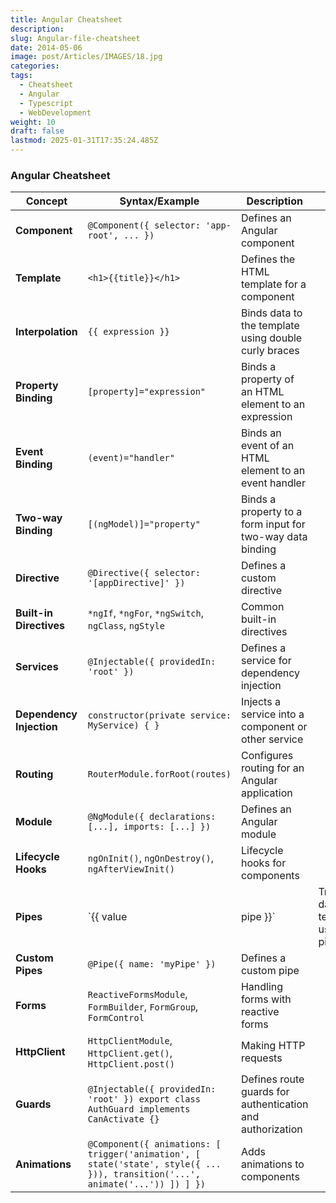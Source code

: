 ```yaml
---
title: Angular Cheatsheet
description: 
slug: Angular-file-cheatsheet
date: 2014-05-06
image: post/Articles/IMAGES/18.jpg
categories: 
tags:
  - Cheatsheet
  - Angular
  - Typescript
  - WebDevelopment
weight: 10
draft: false
lastmod: 2025-01-31T17:35:24.485Z
---
```

### Angular Cheatsheet

| **Concept**              | **Syntax/Example**                                                                                                            | **Description**                                           |                                          |
| ------------------------ | ----------------------------------------------------------------------------------------------------------------------------- | --------------------------------------------------------- | ---------------------------------------- |
| **Component**            | `@Component({ selector: 'app-root', ... })`                                                                                   | Defines an Angular component                              |                                          |
| **Template**             | `<h1>{{title}}</h1>`                                                                                                          | Defines the HTML template for a component                 |                                          |
| **Interpolation**        | `{{ expression }}`                                                                                                            | Binds data to the template using double curly braces      |                                          |
| **Property Binding**     | `[property]="expression"`                                                                                                     | Binds a property of an HTML element to an expression      |                                          |
| **Event Binding**        | `(event)="handler"`                                                                                                           | Binds an event of an HTML element to an event handler     |                                          |
| **Two-way Binding**      | `[(ngModel)]="property"`                                                                                                      | Binds a property to a form input for two-way data binding |                                          |
| **Directive**            | `@Directive({ selector: '[appDirective]' })`                                                                                  | Defines a custom directive                                |                                          |
| **Built-in Directives**  | `*ngIf`, `*ngFor`, `*ngSwitch`, `ngClass`, `ngStyle`                                                                          | Common built-in directives                                |                                          |
| **Services**             | `@Injectable({ providedIn: 'root' })`                                                                                         | Defines a service for dependency injection                |                                          |
| **Dependency Injection** | `constructor(private service: MyService) { }`                                                                                 | Injects a service into a component or other service       |                                          |
| **Routing**              | `RouterModule.forRoot(routes)`                                                                                                | Configures routing for an Angular application             |                                          |
| **Module**               | `@NgModule({ declarations: [...], imports: [...] })`                                                                          | Defines an Angular module                                 |                                          |
| **Lifecycle Hooks**      | `ngOnInit()`, `ngOnDestroy()`, `ngAfterViewInit()`                                                                            | Lifecycle hooks for components                            |                                          |
| **Pipes**                | \`{{ value                                                                                                                    | pipe }}\`                                                 | Transforms data in templates using pipes |
| **Custom Pipes**         | `@Pipe({ name: 'myPipe' })`                                                                                                   | Defines a custom pipe                                     |                                          |
| **Forms**                | `ReactiveFormsModule`, `FormBuilder`, `FormGroup`, `FormControl`                                                              | Handling forms with reactive forms                        |                                          |
| **HttpClient**           | `HttpClientModule`, `HttpClient.get()`, `HttpClient.post()`                                                                   | Making HTTP requests                                      |                                          |
| **Guards**               | `@Injectable({ providedIn: 'root' }) export class AuthGuard implements CanActivate {}`                                        | Defines route guards for authentication and authorization |                                          |
| **Animations**           | `@Component({ animations: [ trigger('animation', [ state('state', style({ ... })), transition('...', animate('...')) ]) ] })` | Adds animations to components                             |                                          |

